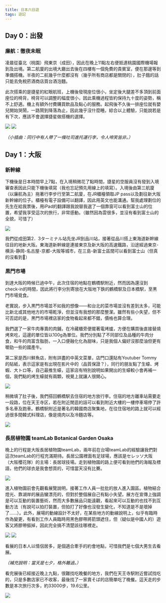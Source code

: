 ```yaml
---
title: 日本六日遊
tags: 遊記
---
```


<!--more-->

## Day 0：出發

### 廉航：徹夜未眠
凌晨從臺北（桃園）飛東京（成田），因此在晚上11點左右便抵達桃園國際機場報到及出境。第二航廈的出境大廳出去後在四樓有一個免費的貴賓室，便在那邊等到準備搭機。半夜的二航幾乎什麼都沒有（幾乎所有商店都是關閉的），肚子餓的話只能去免稅菸酒商店買台酒泡麵。

此次搭乘的是捷星的紅眼航班，上機後發現座位很小，坐定後大腿差不多頂到前面座位的椅背，椅背可以調整的幅度很小，因此乘機過程皆約保持九十度的姿勢，稱不上舒適。機上有額外付費購買飲品及點心的服務。起飛後不久後一排座位就有嬰兒開始哭鬧，一路鬧到降落為止，因此幾乎沒什麼睡。綜合以上體驗，只能說若是有下次，應該不會選擇捷星做搭機的選擇。

<div class="card">
  <div class="card__image">
    <img class="image image--lg" src="https://github.com/jingzhong1011/jingzhong1011.github.io/raw/master/_posts/_posts_imgs/IMG_7548.jpeg"/>
    <img class="image image--lg" src="https://github.com/jingzhong1011/jingzhong1011.github.io/raw/master/_posts/_posts_imgs/IMG_7559.jpeg"/>
  </div>
</div>


*（小插曲：同行中有人帶了一條吐司進托運行李，令人啼笑皆非。）*


## Day 1：大阪

### 新幹線
下機後是日本時間早上7點，在入境稍微花了點時間，捷星的空服員沒有發到入境審查表因此只能下機後填寫（我也忘記預先用線上的填寫）。入境後由第三航廈（以廉航為主）拖著行李步行至第二航廈，在JR櫃檯領取JP pass以及劃往新大阪新幹線的位子。櫃檯有電子設備可以翻譯，因此用英文也能溝通。幫我處理劃位的先生在給我票後，用iPad的翻譯跟我說替我選了一個靠窗可以看到富士山的位置，希望我享受這次的旅行，非常感動。（雖然因為雲很多，並沒有看到富士山的全貌，可惜了） 

<div class="card">
  <div class="card__image">
    <img class="image image--lg" src="https://github.com/jingzhong1011/jingzhong1011.github.io/raw/master/_posts/_posts_imgs/IMG_7584.jpeg"/>

  </div>
</div>


我們從成田第2．3ターミナル站先坐JR到品川站，接著從品川搭上東海道新幹線往目的地新大阪。東海道新幹線是連接東京及新大阪的高速鐵路，沿途經過東京-横浜-静岡-名古屋-京都-大阪等城市，在三島-新富士區間可以看到富士山（但真的沒看到🥲）


### 黒門市場
到達大阪的時候已過中午，此次住宿的地點在鶴橋駅附近，然而因為還沒到check-in的時間，因此將行李分別寄放在大阪地下鉄的鶴橋駅及日本橋駅，至黒門市場覓食。  

老實說，步入黒門市場並不如我的想像——和台北的菜市場並沒有差到太多，可能比新北或其他地方的市場乾淨，但並沒有我想的那麼整潔。雖然有些小失望，但不可否認的是，黒門市場裡店家的食物看起來都不錯，價格也算合理。

我們選了一家牛肉專賣的肉鋪，在冷藏櫃旁便擺著電烤爐，方便在購買後直接替燒烤來吃，這邊的單位皆以100g為單位。我們分別點了不同部位及品種的牛肉分食，和牛的肉富含脂肪，一入口便融化化為甜味，只是我個人偏好沒那麼油但更有嚼勁一些的國產牛。

第二家是西川鮮魚店，附有詳盡的中英文菜單，店門口還貼有Youtuber Tommy的貼紙，表示這家是有出現在影片中的（品質保證？），同行的朋友點了生蠔、烤蝦、大トロ等，自己最推生蠔，這家店有特別說明如果開出的生蠔較小會再補一個，我們點的烤生蠔就有兩顆，視覺上就讓人很開心。

<div class="card">
  <div class="card__image">
    <img class="image image--lg" src="https://github.com/jingzhong1011/jingzhong1011.github.io/raw/master/_posts/_posts_imgs/IMG_7610.jpeg"/>

  </div>
</div>

稍微填了肚子後，我們搭回鶴橋駅去住宿的地方放行李。住宿的地方離車站需要走一段路，位在天王寺区，若在附近閒逛的話可以看到附近大樓的一樓停車場停了許多名車及跑車。鶴橋駅附近是著名的韓國商店聚集地，在往住宿地的路上就可以經過很多間韓式料理店，像是燒肉以及冷麵店等。  
<div class="card">
  <div class="card__image">
    <img class="image image--lg" src="https://github.com/jingzhong1011/jingzhong1011.github.io/raw/master/_posts/_posts_imgs/IMG_7613.jpeg"/>
  </div>
</div>

### 長居植物園 teamLab Botanical Garden Osaka
晚上的行程是大阪長居植物園teamLab，兩年前在台場teamLab的經驗讓我們對這次teamLab的行程充滿期待。長居公園裡面有足球場，應該是セレッソ大阪（大阪櫻花隊）的主場：長居球技場。走到植物園的路上便可看到他們的海報及標語，他們的球衣是我會想買的，可惜當天沒有比賽。  

<div class="card">
  <div class="card__image">
    <img class="image image--lg" src="https://github.com/jingzhong1011/jingzhong1011.github.io/raw/master/_posts/_posts_imgs/IMG_7616.jpeg"/>
  </div>
</div>


進入植物園前會先觀看展覽說明，接著工作人員一批批的放人進入園區。植物結合燈光、靠湖岸的展品蠻漂亮的，但對於整個展自己有點小失望。展方在宣傳上強調是可以互動的裝置藝術，然而大多數展品只能遠觀，看起來可以互動的也找不到互動方法（有說可以拍打裝置，但拍打了好像也沒發生變化，不知道是不是壞掉了……）。此外，展場的動線設計不太好，在某些地方的動線說明上，似乎有臨時作為變更，有看到工作人員臨時用黑色膠帶將箭頭遮住，但（疑似是中國人的）遊客又將膠帶摳掉，因此完全搞不清楚該往哪裡走。  

<div class="card">
  <div class="card__image">
    <img class="image image--lg" src="https://github.com/jingzhong1011/jingzhong1011.github.io/raw/master/_posts/_posts_imgs/IMG_7622.jpeg"/>
    <img class="image image--lg" src="https://github.com/jingzhong1011/jingzhong1011.github.io/raw/master/_posts/_posts_imgs/IMG_7625.jpeg"/>
  </div>
</div>


看展的日本人以情侶居多，是個適合牽手的約會地點，可惜我們是七個大男生去看展。 

*（補充說明：當天是七夕，格外難過。）*

看完展後已經接近晚上九點，很難找吃晚餐的地方，我們在天王寺駅附近嘗試找吃的，只是多數店家已不收客，最後找了一家賣そば的店簡單吃了晚餐。這天走的步數是本次旅行次多，約33000步，19.6公里。

<div class="card">
  <div class="card__image">
    <img class="image image--lg" src="https://github.com/jingzhong1011/jingzhong1011.github.io/raw/master/_posts/_posts_imgs/IMG7632.jpeg"/>
  </div>
</div>

